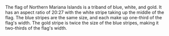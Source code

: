 The flag of Northern Mariana Islands is a triband of blue, white, and gold. It has an aspect ratio of 20:27 with the white stripe taking up the middle of the flag. The blue stripes are the same size, and each make up one-third of the flag's width. The gold stripe is twice the size of the blue stripes, making it two-thirds of the flag's width.